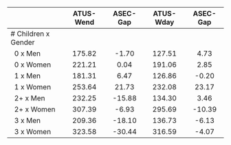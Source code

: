
|                      |    ATUS-Wend |     ASEC-Gap |    ATUS-Wday |     ASEC-Gap |
| -------------------- | :----------: | :----------: | :----------: | :----------: |
| # Children x Gender  |              |              |              |              |
| &nbsp;&nbsp;0 x Men  |       175.82 |        -1.70 |       127.51 |         4.73 |
| &nbsp;&nbsp;0 x Women |       221.21 |         0.04 |       191.06 |         2.85 |
| &nbsp;&nbsp;1 x Men  |       181.31 |         6.47 |       126.86 |        -0.20 |
| &nbsp;&nbsp;1 x Women |       253.64 |        21.73 |       232.08 |        23.17 |
| &nbsp;&nbsp;2+ x Men |       232.25 |       -15.88 |       134.30 |         3.46 |
| &nbsp;&nbsp;2+ x Women |       307.39 |        -6.93 |       295.69 |       -10.39 |
| &nbsp;&nbsp;3 x Men  |       209.36 |       -18.10 |       136.73 |        -6.13 |
| &nbsp;&nbsp;3 x Women |       323.58 |       -30.44 |       316.59 |        -4.07 |

